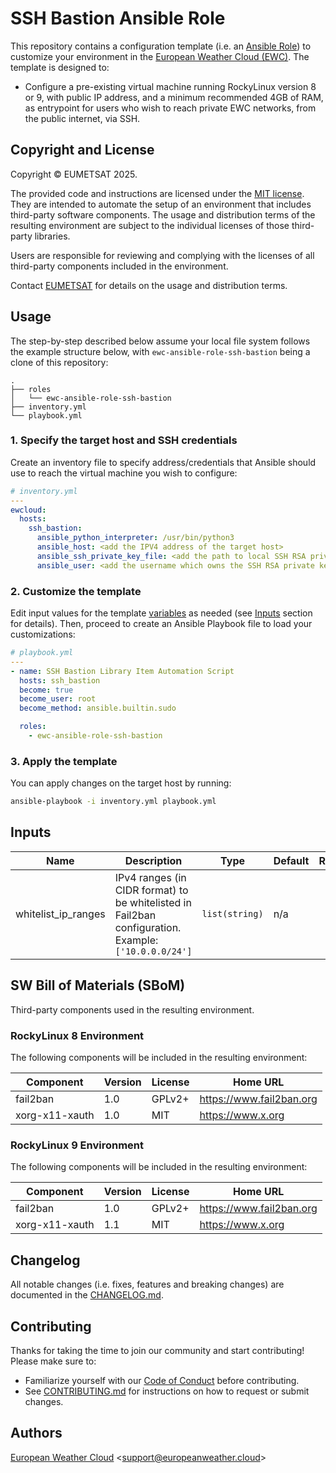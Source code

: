 # SSH Bastion Ansible Role

This repository contains a configuration template 
(i.e. an [Ansible Role](https://docs.ansible.com/ansible/latest/playbook_guide/playbooks_reuse_roles.html)) 
to customize your environment in the
[European Weather Cloud (EWC)](https://europeanweather.cloud/).
The template is designed to:
* Configure a pre-existing virtual machine running RockyLinux version 8 or 9,
with public IP address, and a minimum recommended 4GB of RAM, as entrypoint for
users who wish to reach private EWC networks, from the public internet, via SSH.

## Copyright and License
Copyright © EUMETSAT 2025.

The provided code and instructions are licensed under the [MIT license](./LICENSE).
They are intended to automate the setup of an environment that includes 
third-party software components.
The usage and distribution terms of the resulting environment are 
subject to the individual licenses of those third-party libraries.

Users are responsible for reviewing and complying with the licenses of
all third-party components included in the environment.

Contact [EUMETSAT](http://www.eumetsat.int) for details on the usage and distribution terms.

## Usage

The step-by-step described below assume your local file system follows the 
example structure below, with `ewc-ansible-role-ssh-bastion` being a clone of this
repository:
```
.
├── roles
│   └── ewc-ansible-role-ssh-bastion
├── inventory.yml
└── playbook.yml
```

### 1. Specify the target host and SSH credentials
Create an inventory file to specify address/credentials that Ansible should use
to reach the virtual machine you wish to configure:
```yaml
# inventory.yml
---
ewcloud:
  hosts:
    ssh_bastion:
      ansible_python_interpreter: /usr/bin/python3
      ansible_host: <add the IPV4 address of the target host>
      ansible_ssh_private_key_file: <add the path to local SSH RSA private key file>
      ansible_user: <add the username which owns the SSH RSA private key >
```
### 2. Customize the template

Edit input values for the template [variables](./vars/main.yml) as needed (see
[Inputs](#inputs) section for details).
Then, proceed to create an Ansible Playbook file to load your customizations: 

```yaml
# playbook.yml
---
- name: SSH Bastion Library Item Automation Script
  hosts: ssh_bastion
  become: true
  become_user: root
  become_method: ansible.builtin.sudo

  roles:
    - ewc-ansible-role-ssh-bastion
```

### 3. Apply the template


You can apply changes on the target host by running:
```bash
ansible-playbook -i inventory.yml playbook.yml
```

## Inputs

| Name | Description | Type | Default | Required |
|------|-------------|------|---------|:--------:|
| whitelist_ip_ranges | IPv4 ranges (in CIDR format) to be whitelisted in Fail2ban configuration. Example: `['10.0.0.0/24']` | `list(string)` | n/a | no |

## SW Bill of Materials (SBoM)

Third-party components used in the resulting environment.

### RockyLinux 8 Environment

The following components will be included in the resulting environment:

| Component | Version | License | Home URL |
|------|---------|---------|--------------|
| fail2ban | 1.0 | GPLv2+ | https://www.fail2ban.org |
| xorg-x11-xauth | 1.0 | MIT | https://www.x.org |

### RockyLinux 9 Environment
The following components will be included in the resulting environment:

| Component | Version | License | Home URL |
|------|---------|---------|--------------|
| fail2ban | 1.0 | GPLv2+ | https://www.fail2ban.org |
| xorg-x11-xauth | 1.1 | MIT | https://www.x.org |

## Changelog
All notable changes (i.e. fixes, features and breaking changes) are documented 
in the [CHANGELOG.md](./CHANGELOG.md).

## Contributing

Thanks for taking the time to join our community and start contributing!
Please make sure to:
* Familiarize yourself with our [Code of Conduct](./CODE_OF_CONDUCT.md) before 
contributing.
* See [CONTRIBUTING.md](./CONTRIBUTING.md) for instructions on how to request 
or submit changes.

## Authors

[European Weather Cloud](http://support.europeanweather.cloud/) 
<[support@europeanweather.cloud](mailto:support@europeanweather.cloud)>
